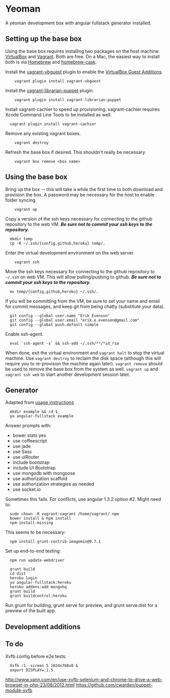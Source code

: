 # Yeoman

A yeoman development box with angular fullstack generator installed.

## Setting up the base box

Using the base box requires installing two packages on the host machine: [VirtualBox](https://www.virtualbox.org/) and [Vagrant](http://www.vagrantup.com/).  Both are free.  On a Mac, the easiest way to install both is via [Homebrew](http://mxcl.github.io/homebrew/) and [homebrew-cask](https://github.com/phinze/homebrew-cask).

Install the [vagrant-vbguest](https://github.com/dotless-de/vagrant-vbguest) plugin to enable the [VirtualBox Guest Additions](https://www.virtualbox.org/manual/ch04.html).

```
	vagrant plugin install vagrant-vbguest
```

Install the [vagrant-librarian-puppet](https://github.com/mhahn/vagrant-librarian-puppet) plugin.

```
	vagrant plugin install vagrant-librarian-puppet
```

Install vagrant-cachier to speed up provisioning.  vagrant-cachier requires Xcode Command Line Tools to be installed as well.

```
  vagrant plugin install vagrant-cachier
```

Remove any existing vagrant boxes.
	
```
	vagrant destroy
```

Refresh the base box if desired.  This shouldn't really be necessary.

```
	vagrant box remove <box name>
```

## Using the base box

Bring up the box -- this will take a while the first time to both download and provision the box.  A password may be necessary for the host to enable folder syncing.

```
	vagrant up
```

Copy a version of the ssh keys necessary for connecting to the github repository to the web VM.  ***Be sure not to commit your ssh keys to the repository.***

```
  mkdir temp
  cp -R ~/.ssh/{config,github,heroku} temp/.
```

Enter the virtual development environment on the web server.

```
	vagrant ssh
```

Move the ssh keys necessary for connecting to the github repository to `~/.ssh` on web VM.  This will allow pulling/pushing to github.  ***Be sure not to commit your ssh keys to the repository.***

```
  mv temp/{config,github,heroku} ~/.ssh/.
```

If you will be committing from the VM, be sure to set your name and email for commit messages, and keep git from being chatty (substitute your data).

```
  git config --global user.name "Erik Evenson"
  git config --global user.email "erik.e.evenson@gmail.com"
  git config --global push.default simple
```

Enable ssh-agent.

```
  eval `ssh-agent -s` && ssh-add ~/.ssh/**/*id_rsa
```

When done, exit the virtual environment and `vagrant halt` to stop the virtual machine.  Use `vagrant destroy` to reclaim the disk space (although this will require you to re-provision the machine again later).  `vagrant remove` should be used to remove the base box from the system as well.  `vagrant up` and `vagrant ssh web` to start another development session later.

## Generator

Adapted from [usage instructions](https://github.com/DaftMonk/generator-angular-fullstack)

```
  mkdir example && cd $_
  yo angular-fullstack example
```

Answer prompts with:

- bower stats yes
- use coffeescript
- use jade
- use Sass
- use uiRouter
- include bootstrap
- include UI Bootstrap
- use mongodb with mongoose
- use authorization scaffold
- use authorization strategies as needed
- use socket.io

Sometimes this fails.  For conflicts, use angular 1.3.2 option #2.  Might need to:

```
  sudo chown -R vagrant:vagrant /home/vagrant/.npm
  bower install & npm install
  npm-install-missing
```

This seems to be necessary:

```
  npm install grunt-contrib-imagemin@0.7.1
```

Set up end-to-end testing:

```
  npm run update-webdriver
```

```
  grunt build
  cd dist
  heroku login
  yo angular-fullstack:heroku
  heroku addons:add mongohq
  grunt build
  grunt buildcontrol:heroku
```
Run grunt for building, grunt serve for preview, and grunt serve:dist for a preview of the built app.

## Development additions

## To do

Xvfb config before e2e tests:

```
  Xvfb :1 -screen 5 1024x768x8 &
  export DISPLAY=:1.5
```

http://www.yann.com/en/use-xvfb-selenium-and-chrome-to-drive-a-web-browser-in-php-23/08/2012.html
https://github.com/cwarden/puppet-module-xvfb



